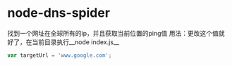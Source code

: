 # node-dns-spider
找到一个网址在全球所有的ip，并且获取当前位置的ping值
用法：更改这个值就好了，在当前目录执行__node index.js__
```js
var targetUrl = 'www.google.com';
```